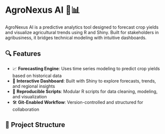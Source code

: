 # AgroNexus AI 🌾📊

AgroNexus AI is a predictive analytics tool designed to forecast crop yields and visualize agricultural trends using R and Shiny. Built for stakeholders in agribusiness, it bridges technical modeling with intuitive dashboards.

## 🔍 Features
- 📈 **Forecasting Engine**: Uses time series modeling to predict crop yields based on historical data
- 🧠 **Interactive Dashboard**: Built with Shiny to explore forecasts, trends, and regional insights
- 🧪 **Reproducible Scripts**: Modular R scripts for data cleaning, modeling, and visualization
- 🛠️ **Git-Enabled Workflow**: Version-controlled and structured for collaboration

## 📂 Project Structure
